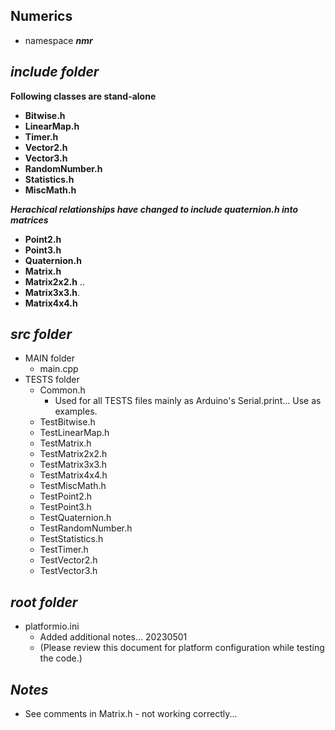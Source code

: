 ## Numerics

- namespace ***nmr***

## ***include folder***

**Following classes are stand-alone**
- **Bitwise.h** 
- **LinearMap.h**   
- **Timer.h**     
- **Vector2.h**    
- **Vector3.h**    
- **RandomNumber.h**  
- **Statistics.h** 
- **MiscMath.h**

***Herachical relationships have changed to include quaternion.h into matrices***
+ **Point2.h**
+ **Point3.h**  
+ **Quaternion.h** 
+ **Matrix.h**   
+ **Matrix2x2.h**  .. 
+ **Matrix3x3.h**.
+ **Matrix4x4.h**

## ***src folder***

- MAIN folder
    - main.cpp
- TESTS folder
    - Common.h          
        - Used for all TESTS files mainly as Arduino's Serial.print... Use as examples.
    - TestBitwise.h
    - TestLinearMap.h 
    - TestMatrix.h
    - TestMatrix2x2.h
    - TestMatrix3x3.h
    - TestMatrix4x4.h
    - TestMiscMath.h
    - TestPoint2.h
    - TestPoint3.h
    - TestQuaternion.h
    - TestRandomNumber.h
    - TestStatistics.h
    - TestTimer.h  
    - TestVector2.h
    - TestVector3.h

## ***root folder***

- platformio.ini
    - Added additional notes... 20230501
    - (Please review this document for platform configuration while testing the code.)

## ***Notes***
- See comments in Matrix.h - not working correctly...

